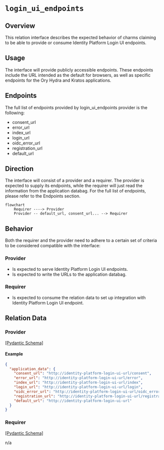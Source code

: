 # `login_ui_endpoints`

## Overview

This relation interface describes the expected behavior of charms claiming to be able to provide or consume Identity Platform Login UI endpoints.

## Usage

The interface will provide publicly accessible endpoints. These endpoints include the URL intended as the default for browsers, as well as specific endpoints for the Ory Hydra and Kratos applications.

## Endpoints

The full list of endpoints provided by login_ui_endpoints provider is the following:
- consent_url
- error_url
- index_url
- login_url
- oidc_error_url
- registration_url
- default_url

## Direction

The interface will consist of a provider and a requirer. The provider is expected to supply its endpoints,
while the requirer will just read the information from the application databag. For the full list of endpoints, please refer to the Endpoints section.

```mermaid
flowchart
    Requirer ----> Provider
    Provider -- default_url, consent_url... --> Requirer
```

## Behavior

Both the requirer and the provider need to adhere to a certain set of criteria to be considered compatible with the interface:

### Provider

- Is expected to serve Identity Platform Login UI endpoints.
- Is expected to write the URLs to the application databag.

### Requirer

- Is expected to consume the relation data to set up integration with Identity Platform Login UI endpoint.

## Relation Data

### Provider

[\[Pydantic Schema\]](./schema.py)


#### Example


```json
{
  "application_data": {
    "consent_url": "http://identity-platform-login-ui-url/consent",
    "error_url": "http://identity-platform-login-ui-url/error",
    "index_url": "http://identity-platform-login-ui-url/index",
    "login_url": "http://identity-platform-login-ui-url/login",
    "oidc_error_url": "http://identity-platform-login-ui-url/oidc_error",
    "registration_url": "http://identity-platform-login-ui-url/registration",
    "default_url": "http://identity-platform-login-ui-url"
  }
}
```

### Requirer

[\[Pydantic Schema\]](./schema.py)

n/a
